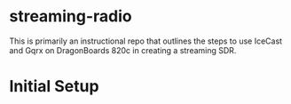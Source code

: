 # streaming-radio
This is primarily an instructional repo that outlines the steps to use IceCast and Gqrx on DragonBoards 820c in creating a streaming SDR.

# Initial Setup

